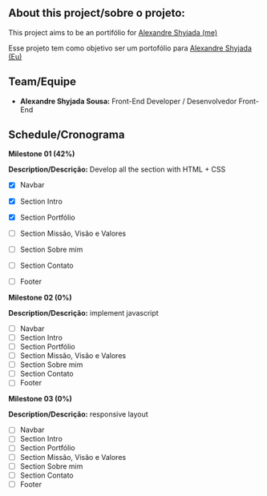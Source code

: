 ## About this project/sobre o projeto:

This project aims to be an portifólio for [Alexandre Shyjada (me)](https://www.linkedin.com/in/alexshyjada/)

Esse projeto tem como objetivo ser um portofólio para [Alexandre Shyjada (Eu)](https://www.linkedin.com/in/alexshyjada/)

## Team/Equipe
- **Alexandre Shyjada Sousa:** Front-End Developer / Desenvolvedor Front-End

## Schedule/Cronograma

**Milestone 01 (42%)**

**Description/Descrição:** Develop all the section with HTML + CSS

- [x] Navbar
- [x] Section Intro
- [x] Section Portfólio
- [ ] Section Missão, Visão e Valores
- [ ] Section Sobre mim
- [ ] Section Contato
- [ ] Footer


**Milestone 02 (0%)**

**Description/Descrição:** implement javascript

- [ ] Navbar
- [ ] Section Intro
- [ ] Section Portfólio
- [ ] Section Missão, Visão e Valores
- [ ] Section Sobre mim
- [ ] Section Contato
- [ ] Footer

**Milestone 03 (0%)**

**Description/Descrição:** responsive layout

- [ ] Navbar
- [ ] Section Intro
- [ ] Section Portfólio
- [ ] Section Missão, Visão e Valores
- [ ] Section Sobre mim
- [ ] Section Contato
- [ ] Footer